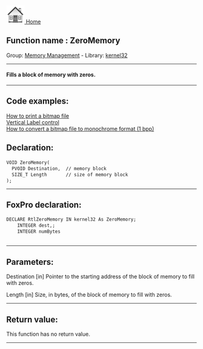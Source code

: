 [<img src="../../images/home.png"> Home ](https://github.com/VFPX/Win32API)  

## Function name : ZeroMemory
Group: [Memory Management](../../functions_group.md#Memory_Management)  -  Library: [kernel32](../../../libraries.md#kernel32)  
***  


#### Fills a block of memory with zeros.
***  


## Code examples:
[How to print a bitmap file](../../samples/sample_211.md)  
[Vertical Label control](../../samples/sample_398.md)  
[How to convert a bitmap file to monochrome format (1 bpp)](../../samples/sample_493.md)  

## Declaration:
```foxpro  
VOID ZeroMemory(
  PVOID Destination,  // memory block
  SIZE_T Length       // size of memory block
);  
```  
***  


## FoxPro declaration:
```foxpro  
DECLARE RtlZeroMemory IN kernel32 As ZeroMemory;
	INTEGER dest,;
	INTEGER numBytes
  
```  
***  


## Parameters:
Destination 
[in] Pointer to the starting address of the block of memory to fill with zeros. 

Length 
[in] Size, in bytes, of the block of memory to fill with zeros.  
***  


## Return value:
This function has no return value.  
***  

